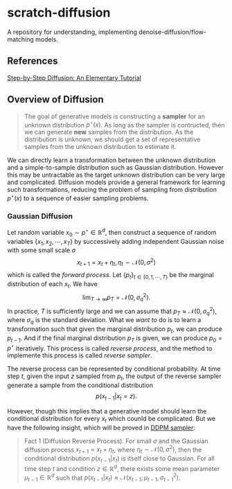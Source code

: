 # scratch-diffusion
A repository for understanding, implementing denoise-diffusion/flow-matching models.

## References

[Step-by-Step Diffusion: An Elementary Tutorial](https://arxiv.org/abs/2406.08929v2)


## Overview of Diffusion

> The goal of generative models is constructing a **sampler** for an unknown distribution $p^{\star}(x)$. As long as the sampler is contructed, then we can generate **new** samples from the distribution.
> As the distribution is unknown, we should get a set of representative samples from the unknown distribution to estimate it.

We can directly learn a transformation between the unknown distribution and a simple-to-sample distribution such as Gaussian distribution. However this may be untractable as the target unknown distribution can be very large and complicated.
Diffusion models provide a general framework for learning such transformations, reducing the problem of sampling from distribution $p^{\star}(x)$ to a sequence of easier sampling problems.


### Gaussian Diffusion

Let random variable $x_0 \sim p^{\star} \in \mathbb{R}^d$, then construct a sequence of random variables $\{ x_1, x_2, \cdots, x_T \}$ by successively adding independent Gaussian noise with some small scale $\sigma$
$$
\begin{equation}
x_{t+1} = x_t + \eta_t, \eta_t \sim \mathcal{N}(0, \sigma^2)
\end{equation}
$$
which is called the *forward process*. Let $\{p_t\}_{t \in \{0,1,\cdots,T\}}$ be the marginal distribution of each $x_t$. We have
$$
\lim_{T\rightarrow \infty} p_T = \mathcal{N}(0, \sigma_q^2).
$$
In practice, $T$ is sufficiently large and we can assume that $p_T \approx \mathcal{N}(0, \sigma_q^2)$, where $\sigma_q$ is the standard deviation. What we *want to* do is to learn a transformation such that given the marginal distribution $p_t$, we can produce $p_{t-1}$. And if the final marginal distribution $p_T$ is given, we can produce $p_0=p^{\star}$ iteratively. This process is called *reverse process*, and the method to implemente this process is called *reverse sampler*.

The reverse process can be represented by conditional probability. At time step $t$, given the input $z$ sampled from $p_t$, the output of the reverse sampler generate a sample from the conditional distribution
$$
\begin{equation}
p(x_{t-1}|x_t=z).
\end{equation}
$$

However, though this implies that a generative model should learn the conditional distribution for every $x_t$ which counld be complicated. But we have the following insight, which will be proved in <u>DDPM sampler</u>:

> Fact 1 (Diffusion Reverse Process). For small $\sigma$ and the Gaussian diffusion process $x_{t+1} = x_t + \eta_t$, where $\eta_t \sim \mathcal{N}(0,\sigma^2)$, then the conditional distribution $p(x_{t-1} | x_t)$ is itself close to Gaussian.
> For all time step $t$ and condition $z \in \mathbb{R}^d$, there exists some mean parameter $\mu_{t-1} \in \mathbb{R}^d$ such that $p(x_{t-1} | x_t) \approx \mathcal{N}(x_{t-1}; \mu_{t-1}, \sigma_{t-1}^2)$.
